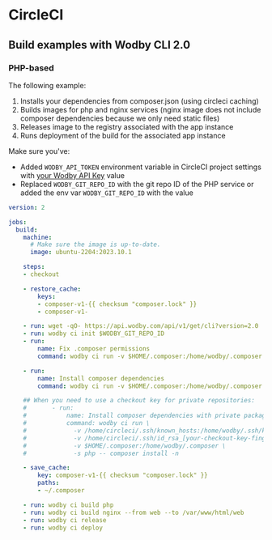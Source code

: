 # CircleCI

## Build examples with Wodby CLI 2.0

### PHP-based

The following example:

1. Installs your dependencies from composer.json (using circleci caching)
2. Builds images for php and nginx services (nginx image does not include composer dependencies because we only need static files)
3. Releases image to the registry associated with the app instance
4. Runs deployment of the build for the associated app instance

Make sure you've:
- Added `WODBY_API_TOKEN` environment variable in CircleCI project settings with [your Wodby API Key](../development/api-keys.md) value
- Replaced `WODBY_GIT_REPO_ID` with the git repo ID of the PHP service or added the env var `WODBY_GIT_REPO_ID` with the value

```yaml
version: 2

jobs:
  build:
    machine:
      # Make sure the image is up-to-date.
      image: ubuntu-2204:2023.10.1

    steps:
    - checkout

    - restore_cache:
        keys:
        - composer-v1-{{ checksum "composer.lock" }}
        - composer-v1-

    - run: wget -qO- https://api.wodby.com/api/v1/get/cli?version=2.0 | sh
    - run: wodby ci init $WODBY_GIT_REPO_ID
    - run:
        name: Fix .composer permissions
        command: wodby ci run -v $HOME/.composer:/home/wodby/.composer -s php --user root -- chown -R 1000:1000 /home/wodby/.composer

    - run:
        name: Install composer dependencies
        command: wodby ci run -v $HOME/.composer:/home/wodby/.composer -s php -- composer install -n

    ## When you need to use a checkout key for private repositories:
    #       - run: 
    #           name: Install composer dependencies with private packages
    #           command: wodby ci run \
    #             -v /home/circleci/.ssh/known_hosts:/home/wodby/.ssh/known_hosts \
    #             -v /home/circleci/.ssh/id_rsa_[your-checkout-key-fingerprint]:/home/wodby/.ssh/id_rsa \
    #             -v $HOME/.composer:/home/wodby/.composer \
    #             -s php -- composer install -n

    - save_cache:
        key: composer-v1-{{ checksum "composer.lock" }}
        paths:
        - ~/.composer

    - run: wodby ci build php
    - run: wodby ci build nginx --from web --to /var/www/html/web
    - run: wodby ci release
    - run: wodby ci deploy
```
